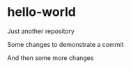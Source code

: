 # hello-world
Just another repository

Some changes to demonstrate a commit

And then some more changes
